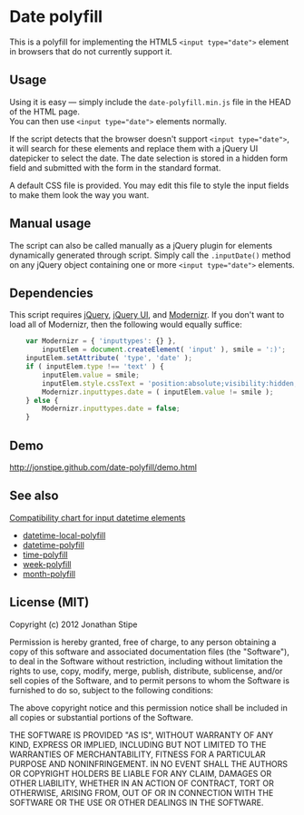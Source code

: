 # Date polyfill

This is a polyfill for implementing the HTML5 `<input type="date">` element in browsers that do not currently support it.

## Usage

Using it is easy — simply include the `date-polyfill.min.js` file in the HEAD of the HTML page.  
You can then use `<input type="date">` elements normally.

If the script detects that the browser doesn't support `<input type="date">`, it will search for these elements and replace them with a jQuery UI datepicker to select the date. The date selection is stored in a hidden form field and submitted with the form in the standard format.

A default CSS file is provided. You may edit this file to style the input fields to make them look the way you want.

## Manual usage

The script can also be called manually as a jQuery plugin for elements dynamically generated through script. Simply call the `.inputDate()` method on any jQuery object containing one or more `<input type="date">` elements.

## Dependencies

This script requires [jQuery](http://jquery.com/), [jQuery UI](http://jqueryui.com/), and [Modernizr](http://www.modernizr.com/). If you don't want to load all of Modernizr, then the following would equally suffice:

```js
	var Modernizr = { 'inputtypes': {} },
		inputElem = document.createElement( 'input' ), smile = ':)';
	inputElem.setAttribute( 'type', 'date' );
	if ( inputElem.type !== 'text' ) {
		inputElem.value = smile;
		inputElem.style.cssText = 'position:absolute;visibility:hidden;';
		Modernizr.inputtypes.date = ( inputElem.value != smile );
	} else {
		Modernizr.inputtypes.date = false;
	}
```

## Demo

http://jonstipe.github.com/date-polyfill/demo.html

## See also

[Compatibility chart for input datetime elements](http://caniuse.com/input-datetime)

* [datetime-local-polyfill](https://github.com/jonstipe/datetime-local-polyfill)
* [datetime-polyfill](https://github.com/jonstipe/datetime-polyfill)
* [time-polyfill](https://github.com/jonstipe/time-polyfill)
* [week-polyfill](https://github.com/jonstipe/week-polyfill)
* [month-polyfill](https://github.com/jonstipe/month-polyfill)

## License (MIT)
Copyright (c) 2012 Jonathan Stipe

Permission is hereby granted, free of charge, to any person obtaining
a copy of this software and associated documentation files (the
"Software"), to deal in the Software without restriction, including
without limitation the rights to use, copy, modify, merge, publish,
distribute, sublicense, and/or sell copies of the Software, and to
permit persons to whom the Software is furnished to do so, subject to
the following conditions:

The above copyright notice and this permission notice shall be
included in all copies or substantial portions of the Software.

THE SOFTWARE IS PROVIDED "AS IS", WITHOUT WARRANTY OF ANY KIND,
EXPRESS OR IMPLIED, INCLUDING BUT NOT LIMITED TO THE WARRANTIES OF
MERCHANTABILITY, FITNESS FOR A PARTICULAR PURPOSE AND
NONINFRINGEMENT. IN NO EVENT SHALL THE AUTHORS OR COPYRIGHT HOLDERS BE
LIABLE FOR ANY CLAIM, DAMAGES OR OTHER LIABILITY, WHETHER IN AN ACTION
OF CONTRACT, TORT OR OTHERWISE, ARISING FROM, OUT OF OR IN CONNECTION
WITH THE SOFTWARE OR THE USE OR OTHER DEALINGS IN THE SOFTWARE.


